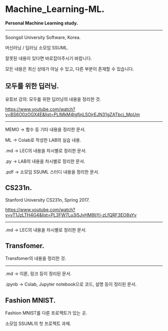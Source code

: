 # Machine_Learning-ML.
**Personal Machine Learning study.**

* * *

Soongsil University Software, Korea.

머신러닝 / 딥러닝 소모임 SSUML.

잘못된 내용이 있다면 바로잡아주시기 바랍니다.

모든 내용은 최신 상태가 아닐 수 있고, 다른 부분이 존재할 수 있습니다.

## 모두를 위한 딥러닝.
유튜브 강의: 모두를 위한 딥러닝의 내용을 정리한 것.

https://www.youtube.com/watch?v=BS6O0zOGX4E&list=PLlMkM4tgfjnLSOjrEJN31gZATbcj_MpUm

* * *

MEMO → 함수 등 기타 내용을 정리한 문서.

ML → Colab로 작성한 LAB의 실습 내용.

.md → LEC의 내용을 차시별로 정리한 문서.

.py → LAB의 내용을 차시별로 정리한 문서.

.pdf → 소모임 SSUML 스터디 내용을 정리한 문서.

## CS231n.
Stanford University CS231n, Spring 2017.

https://www.youtube.com/watch?v=vT1JzLTH4G4&list=PL3FW7Lu3i5JvHM8ljYj-zLfQRF3EO8sYv

* * *

.md → LEC의 내용을 차시별로 정리한 문서.

## Transfomer.
Transfomer의 내용을 정리한 것.

* * *

.md → 이론, 링크 등이 정리된 문서.

.ipynb → Colab, Jupyter notebook으로 코드, 설명 등이 정리된 문서.

## Fashion MNIST.
Fashion MNIST를 다룬 프로젝트가 있는 곳.

소모임 SSUML의 첫 프로젝트 과제.
